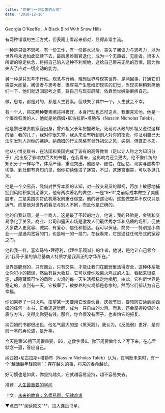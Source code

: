 ```yaml
---
title: "你要当一只自由的火鸡"
date: "2018-12-16"
---
```


Georgia O'Keeffe，A Black Bird With Snow Hills

有两种错误的生活方式，但表面上看起来都对，显得非常主流。

一种是只做不思考。有一份工作，有一份薪水以后，丧失了阅读力与思考力，以为世界将永远如此延续下去，最后思维器官退化，成为一个无趣者、无能者。很多人所谓的稳定执念，将把自己陷入这种不利境地，这给自己带来无尽的恐惧，因为你失去了应对一切变动的能力。

另一种是只思考不行动。观念与行动，理想世界与现实世界，是两回事，打通它们需要大能量。阅读者与思考者，很容易产生思维即现实的幻觉，当现实稍稍刺痛他们一下，他们就退回思考之茧，将自己与现实屏蔽，依靠愤世嫉俗麻痹自己。

做，思考，都是对的，都是人生要素。但缺失了其中一个，人生就会不幸。

有一个人，将这两种要素阐述得极好，本身行动也贯彻这点，我很喜欢他，他是一个很难归类的人，他就是纳西姆•尼古拉斯•塔勒布（Nassim Nicholas Taleb）。

他是黎巴嫩贵族家庭出身，曾外祖父长年把握政坛，死前对从政的外祖父说过这样的话：我的儿子，我对你很失望，我从来没有听到别人对你的指责，你证明自己无法引发别人对你的嫉妒。纳西姆的行文风格有曾外祖父之风，尖刻，但直击本质。

他从小博览群书，在法国和美国完成了该有的高等教育（足以让人称之为知识分子）,他出版了影响力巨大的书籍，在我看来，这影响力还会更大。他不像传统的知识分子一样写书，体系严谨，重点突出，他庞杂、随性，在回忆、现实与虚构中切换，到处都有真知灼见，但你初读像进了迷宫，不过，这迷宫很美，可以多逛几次。

他是一个交易员，凭借对世界本质的认知，对一般交易员的鄙视，再加上敏感地捕捉到风险积累到足够大，他有两次著名的做空，一是“9•11”之前低成本做空了美国股市，二是美国次贷危机爆发前重仓做空。他的著述证明，这些做空并不仅仅只是运气，而是他对世界的看法与别人不同，而且他是正确的。

他的自我认同，是一个商人，这是最了不起的地方，他说：我的经验是，金钱和交易净化了关系。商业、公司和露天市场是激发人们最优秀才华和品质的场所，促使大多数人更宽容、诚实、有爱心、信任和豁达。我可以保证，商务——特别是小商业——是通向宽容的门，也是唯一的一扇门，在我看来，它是通往任何形式的宽容之门。

他和我一样，喜欢马特•理德利，《理性乐观派》的作者，他说，是他让自己领会到“我骨子里的腓尼基商人特质才是我真正的才华所在。”

世界是脆弱的，只有商业，只有交易，才能让我们在脆弱里活得安全，这种体系能让你犯小的错误，然后有巨大收获。它可以使你脱离火鸡式的人生，看起来很稳定，却隐藏着可怕的风险：火鸡的每一天生活都稳定地痴肥，由此，它判断世界是稳定的，直到有一天，它被宰了，被豢养的火鸡都是悲惨的，然而它们都认为自己幸福。

你如果养了一只火鸡，指望某一天要用它改善伙食、庆祝节日，要预防它读到纳西姆的任何一本书，它会迅速觉醒，成为一只自由的火鸡。而且，还会掌握投资的本质与方法，变得比你更有钱，那样，你会很没有面子，也害怕它的报复。

纳西姆的书都很出色，他名气最大的是《黑天鹅》，我认为，《反脆弱》更好，是对前一本的再论述，是升华。

今天是第66期下周很重要。66，这数字很6。你下周要做什么？写下来，在心里默念一遍，答应自己。

纳西姆•尼古拉斯•塔勒布（Nassim Nicholas Taleb）认为，在判断未来时，有一个“越活越年轻原则”：存在越久的事，将来的寿命越长。

好习惯也是如此，你坚持越久，它就越容易坚持，越不容易失去。

推荐：[人生最重要的学问](http://mp.weixin.qq.com/s?__biz=MjM5NDU0Mjk2MQ==&mid=2651631854&idx=1&sn=6e761abfac6484294e8ee5bddb2864e3&chksm=bd7e34f08a09bde6cc7e5f1278e2d8013cc2d294e483f5f15ae11517fb6ae2e63502c360a8ad&scene=21#wechat_redirect)

上文：[未来的教育：名师易得，纪律难求](http://mp.weixin.qq.com/s?__biz=MjM5NDU0Mjk2MQ==&mid=2651631943&idx=1&sn=f1e4cf70138e44127a78a2c5c36ca2df&chksm=bd7e35598a09bc4fc8ac5289cd119e14efd06c00c9d8d267e5f87bba39ce9bfd90f0ae331d85&scene=21#wechat_redirect)

▼点击**“阅读原文”**，进入连岳书单。
